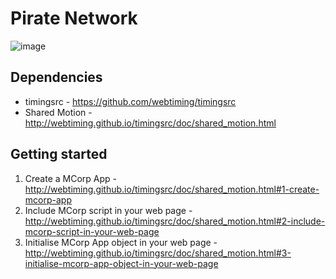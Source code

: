 # Pirate Network

![image](https://i.imgur.com/6VwZWwk.png)

## Dependencies
* timingsrc - https://github.com/webtiming/timingsrc
* Shared Motion - http://webtiming.github.io/timingsrc/doc/shared_motion.html

## Getting started
1. Create a MCorp App - http://webtiming.github.io/timingsrc/doc/shared_motion.html#1-create-mcorp-app
2. Include MCorp script in your web page - http://webtiming.github.io/timingsrc/doc/shared_motion.html#2-include-mcorp-script-in-your-web-page
3. Initialise MCorp App object in your web page - http://webtiming.github.io/timingsrc/doc/shared_motion.html#3-initialise-mcorp-app-object-in-your-web-page


